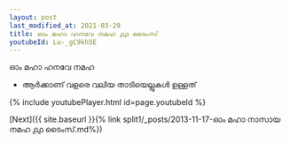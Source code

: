 ```yaml
---
layout: post
last_modified_at: 2021-03-29
title: ഓം മഹാ ഹനവേ നമഹ ൧൧ ടൈംസ്
youtubeId: Lu-_gC9kh5E
---
```

 
 
 ഓം മഹാ ഹനവേ നമഹ 
 
 -  ആർക്കാണ് വളരെ വലിയ താടിയെല്ലുകൾ ഉള്ളത് 
 
  
 
  
 
 
 
 
 
 


{% include youtubePlayer.html id=page.youtubeId %}
 
[Next]({{ site.baseurl }}{% link  split1/_posts/2013-11-17-ഓം മഹാ നാസായ നമഹ ൧൧ ടൈംസ്.md%})
 
